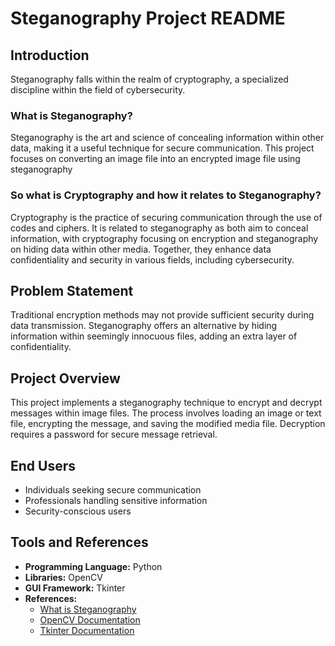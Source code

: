 # Steganography Project README

## Introduction
Steganography falls within the realm of cryptography, a specialized discipline within the field of cybersecurity.

### What is Steganography?
Steganography is the art and science of concealing information within other data, making it a useful technique for secure communication. This project focuses on converting an image file into an encrypted image file using steganography

### So what is Cryptography and how it relates to Steganography?
Cryptography is the practice of securing communication through the use of codes and ciphers. It is related to steganography as both aim to conceal information, with cryptography focusing on encryption and steganography on hiding data within other media. Together, they enhance data confidentiality and security in various fields, including cybersecurity.

## Problem Statement
Traditional encryption methods may not provide sufficient security during data transmission. Steganography offers an alternative by hiding information within seemingly innocuous files, adding an extra layer of confidentiality.

## Project Overview
This project implements a steganography technique to encrypt and decrypt messages within image files. The process involves loading an image or text file, encrypting the message, and saving the modified media file. Decryption requires a password for secure message retrieval.

## End Users
- Individuals seeking secure communication
- Professionals handling sensitive information
- Security-conscious users

## Tools and References
- **Programming Language:** Python
- **Libraries:** OpenCV
- **GUI Framework:** Tkinter
- **References:**
  - [What is Steganography](https://www.kaspersky.com/resource-center/definitions/what-is-steganography)
  - [OpenCV Documentation](https://docs.opencv.org/)
  - [Tkinter Documentation](https://docs.python.org/3/library/tkinter.html)
